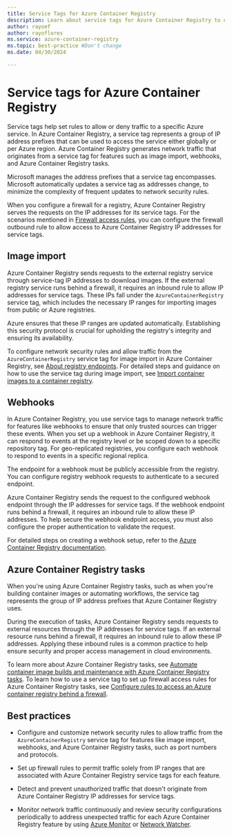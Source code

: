 ```yaml
---
title: Service Tags for Azure Container Registry
description: Learn about service tags for Azure Container Registry to define network access controls for Azure resources.
author: rayoef
author: rayoflores
ms.service: azure-container-registry
ms.topic: best-practice #Don't change
ms.date: 04/30/2024

---
```


# Service tags for Azure Container Registry

Service tags help set rules to allow or deny traffic to a specific Azure service. In Azure Container Registry, a service tag represents a group of IP address prefixes that can be used to access the service either globally or per Azure region. Azure Container Registry generates network traffic that originates from a service tag for features such as image import, webhooks, and Azure Container Registry tasks.

Microsoft manages the address prefixes that a service tag encompasses. Microsoft automatically updates a service tag as addresses change, to minimize the complexity of frequent updates to network security rules.

When you configure a firewall for a registry, Azure Container Registry serves the requests on the IP addresses for its service tags. For the scenarios mentioned in [Firewall access rules](container-registry-firewall-access-rules.md), you can configure the firewall outbound rule to allow access to Azure Container Registry IP addresses for service tags.

## Image import

Azure Container Registry sends requests to the external registry service through service-tag IP addresses to download images. If the external registry service runs behind a firewall, it requires an inbound rule to allow IP addresses for service tags. These IPs fall under the `AzureContainerRegistry` service tag, which includes the necessary IP ranges for importing images from public or Azure registries.

Azure ensures that these IP ranges are updated automatically. Establishing this security protocol is crucial for upholding the registry's integrity and ensuring its availability.

To configure network security rules and allow traffic from the `AzureContainerRegistry` service tag for image import in Azure Container Registry, see [About registry endpoints](container-registry-firewall-access-rules.md#about-registry-endpoints). For detailed steps and guidance on how to use the service tag during image import, see [Import container images to a container registry](container-registry-import-images.md).

## Webhooks

In Azure Container Registry, you use service tags to manage network traffic for features like webhooks to ensure that only trusted sources can trigger these events. When you set up a webhook in Azure Container Registry, it can respond to events at the registry level or be scoped down to a specific repository tag. For geo-replicated registries, you configure each webhook to respond to events in a specific regional replica.

The endpoint for a webhook must be publicly accessible from the registry. You can configure registry webhook requests to authenticate to a secured endpoint.

Azure Container Registry sends the request to the configured webhook endpoint through the IP addresses for service tags. If the webhook endpoint runs behind a firewall, it requires an inbound rule to allow these IP addresses. To help secure the webhook endpoint access, you must also configure the proper authentication to validate the request.

For detailed steps on creating a webhook setup, refer to the [Azure Container Registry documentation](container-registry-webhook.md).

## Azure Container Registry tasks

When you're using Azure Container Registry tasks, such as when you're building container images or automating workflows, the service tag represents the group of IP address prefixes that Azure Container Registry uses.

During the execution of tasks, Azure Container Registry sends requests to external resources through the IP addresses for service tags. If an external resource runs behind a firewall, it requires an inbound rule to allow these IP addresses. Applying these inbound rules is a common practice to help ensure security and proper access management in cloud environments.

To learn more about Azure Container Registry tasks, see [Automate container image builds and maintenance with Azure Container Registry tasks](container-registry-tasks-overview.md). To learn how to use a service tag to set up firewall access rules for Azure Container Registry tasks, see [Configure rules to access an Azure container registry behind a firewall](container-registry-firewall-access-rules.md).

## Best practices

* Configure and customize network security rules to allow traffic from the `AzureContainerRegistry` service tag for features like image import, webhooks, and Azure Container Registry tasks, such as port numbers and protocols.

* Set up firewall rules to permit traffic solely from IP ranges that are associated with Azure Container Registry service tags for each feature.

* Detect and prevent unauthorized traffic that doesn't originate from Azure Container Registry IP addresses for service tags.

* Monitor network traffic continuously and review security configurations periodically to address unexpected traffic for each Azure Container Registry feature by using [Azure Monitor](/azure/azure-monitor/overview) or [Network Watcher](/azure/network-watcher/frequently-asked-questions).
